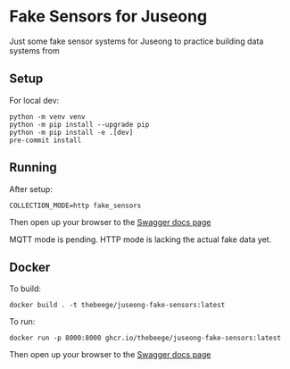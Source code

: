 # Fake Sensors for Juseong

Just some fake sensor systems for Juseong to practice building data systems from

## Setup

For local dev:

```shell
python -m venv venv
python -m pip install --upgrade pip
python -m pip install -e .[dev]
pre-commit install
```

## Running

After setup:

```shell
COLLECTION_MODE=http fake_sensors
```

Then open up your browser to the [Swagger docs page](http://127.0.0.1:8000/docs)

MQTT mode is pending. HTTP mode is lacking the actual fake data yet.

## Docker

To build:

```shell
docker build . -t thebeege/juseong-fake-sensors:latest
```

To run:

```shell
docker run -p 8000:8000 ghcr.io/thebeege/juseong-fake-sensors:latest
```

Then open up your browser to the [Swagger docs page](http://127.0.0.1:8000/docs)
